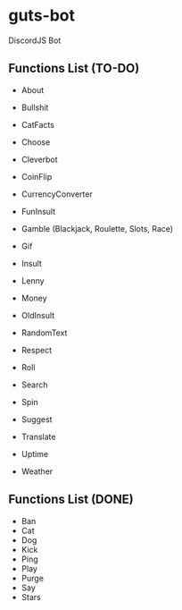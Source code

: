 # guts-bot
DiscordJS Bot

## Functions List (TO-DO)

- About
- Bullshit

- CatFacts
- Choose
- Cleverbot
- CoinFlip
- CurrencyConverter
- FunInsult
- Gamble (Blackjack, Roulette, Slots, Race)
- Gif
- Insult
- Lenny
- Money
- OldInsult
- RandomText
- Respect
- Roll
- Search
- Spin
- Suggest
- Translate
- Uptime
- Weather

## Functions List (DONE)

- Ban
- Cat
- Dog
- Kick
- Ping
- Play
- Purge
- Say
- Stars